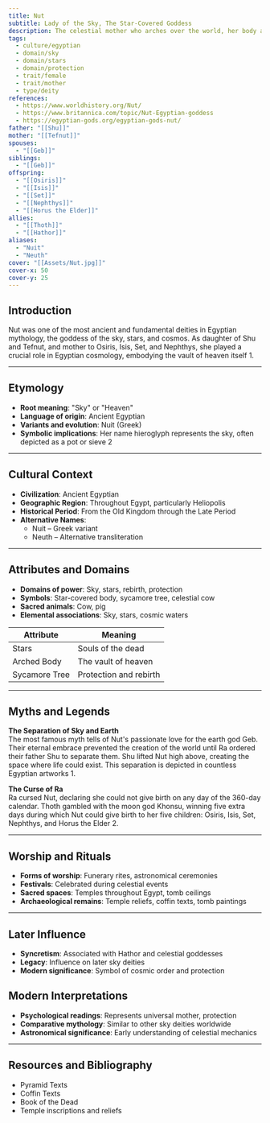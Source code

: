 ```yaml
---
title: Nut
subtitle: Lady of the Sky, The Star-Covered Goddess
description: The celestial mother who arches over the world, her body adorned with stars, eternally separated from her beloved earth
tags:
  - culture/egyptian
  - domain/sky
  - domain/stars
  - domain/protection
  - trait/female
  - trait/mother
  - type/deity
references:
  - https://www.worldhistory.org/Nut/
  - https://www.britannica.com/topic/Nut-Egyptian-goddess
  - https://egyptian-gods.org/egyptian-gods-nut/
father: "[[Shu]]"
mother: "[[Tefnut]]"
spouses:
  - "[[Geb]]"
siblings:
  - "[[Geb]]"
offspring:
  - "[[Osiris]]"
  - "[[Isis]]"
  - "[[Set]]"
  - "[[Nephthys]]"
  - "[[Horus the Elder]]"
allies:
  - "[[Thoth]]"
  - "[[Hathor]]"
aliases:
  - "Nuit"
  - "Neuth"
cover: "[[Assets/Nut.jpg]]"
cover-x: 50
cover-y: 25
---
```

##  Introduction
Nut was one of the most ancient and fundamental deities in Egyptian mythology, the goddess of the sky, stars, and cosmos. As daughter of Shu and Tefnut, and mother to Osiris, Isis, Set, and Nephthys, she played a crucial role in Egyptian cosmology, embodying the vault of heaven itself <mcreference link="https://www.worldhistory.org/Nut/" index="1">1</mcreference>.

---

## Etymology

- **Root meaning**: "Sky" or "Heaven"
- **Language of origin**: Ancient Egyptian
- **Variants and evolution**: Nuit (Greek)
- **Symbolic implications**: Her name hieroglyph represents the sky, often depicted as a pot or sieve <mcreference link="https://www.britannica.com/topic/Nut-Egyptian-goddess" index="2">2</mcreference>

---

##  Cultural Context

- **Civilization**: Ancient Egyptian
- **Geographic Region**: Throughout Egypt, particularly Heliopolis
- **Historical Period**: From the Old Kingdom through the Late Period
- **Alternative Names**:
  - Nuit – Greek variant
  - Neuth – Alternative transliteration

---

## Attributes and Domains

- **Domains of power**: Sky, stars, rebirth, protection
- **Symbols**: Star-covered body, sycamore tree, celestial cow
- **Sacred animals**: Cow, pig
- **Elemental associations**: Sky, stars, cosmic waters

| Attribute | Meaning |
|-----------|----------|
| Stars | Souls of the dead |
| Arched Body | The vault of heaven |
| Sycamore Tree | Protection and rebirth |

---

## Myths and Legends

**The Separation of Sky and Earth**  
The most famous myth tells of Nut's passionate love for the earth god Geb. Their eternal embrace prevented the creation of the world until Ra ordered their father Shu to separate them. Shu lifted Nut high above, creating the space where life could exist. This separation is depicted in countless Egyptian artworks <mcreference link="https://www.worldhistory.org/Nut/" index="1">1</mcreference>.

**The Curse of Ra**  
Ra cursed Nut, declaring she could not give birth on any day of the 360-day calendar. Thoth gambled with the moon god Khonsu, winning five extra days during which Nut could give birth to her five children: Osiris, Isis, Set, Nephthys, and Horus the Elder <mcreference link="https://www.britannica.com/topic/Nut-Egyptian-goddess" index="2">2</mcreference>.

---

## Worship and Rituals

- **Forms of worship**: Funerary rites, astronomical ceremonies
- **Festivals**: Celebrated during celestial events
- **Sacred spaces**: Temples throughout Egypt, tomb ceilings
- **Archaeological remains**: Temple reliefs, coffin texts, tomb paintings

---

## Later Influence

- **Syncretism**: Associated with Hathor and celestial goddesses
- **Legacy**: Influence on later sky deities
- **Modern significance**: Symbol of cosmic order and protection

## Modern Interpretations

- **Psychological readings**: Represents universal mother, protection
- **Comparative mythology**: Similar to other sky deities worldwide
- **Astronomical significance**: Early understanding of celestial mechanics

---

## Resources and Bibliography

- Pyramid Texts
- Coffin Texts
- Book of the Dead
- Temple inscriptions and reliefs